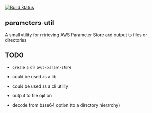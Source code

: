 [![Build Status](https://travis-ci.org/alext234/parameters-util.svg?branch=master)](https://travis-ci.org/alext234/parameters-util)

## parameters-util
A small utility for retrieving AWS Parameter Store and output to files or directories

## TODO

- create a dir aws-param-store

- could be used as a lib

- could be used as a cli utility

- output to file option

- decode from base64 option (to a directory hierarchy)
